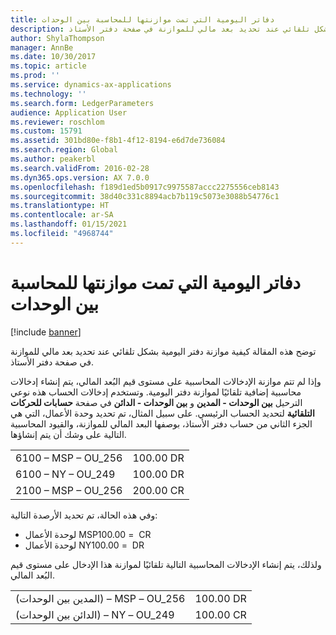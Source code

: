 ```yaml
---
title: دفاتر اليومية التي تمت موازنتها للمحاسبة بين الوحدات
description: توضح هذه المقالة كيفية موازنة دفتر اليومية بشكل تلقائي عند تحديد بعد مالي للموازنة في صفحة دفتر الأستاذ.
author: ShylaThompson
manager: AnnBe
ms.date: 10/30/2017
ms.topic: article
ms.prod: ''
ms.service: dynamics-ax-applications
ms.technology: ''
ms.search.form: LedgerParameters
audience: Application User
ms.reviewer: roschlom
ms.custom: 15791
ms.assetid: 301bd80e-f8b1-4f12-8194-e6d7de736084
ms.search.region: Global
ms.author: peakerbl
ms.search.validFrom: 2016-02-28
ms.dyn365.ops.version: AX 7.0.0
ms.openlocfilehash: f189d1ed5b0917c9975587accc2275556ceb8143
ms.sourcegitcommit: 38d40c331c8894acb7b119c5073e3088b54776c1
ms.translationtype: HT
ms.contentlocale: ar-SA
ms.lasthandoff: 01/15/2021
ms.locfileid: "4968744"
---
```

# <a name="balanced-journals-for-interunit-accounting"></a>دفاتر اليومية التي تمت موازنتها للمحاسبة بين الوحدات

[!include [banner](../includes/banner.md)]

توضح هذه المقالة كيفية موازنة دفتر اليومية بشكل تلقائي عند تحديد بعد مالي للموازنة في صفحة دفتر الأستاذ. 

وإذا لم تتم موازنة الإدخالات المحاسبية على مستوى قيم البُعد المالي، يتم إنشاء إدخالات محاسبية إضافية تلقائيًا لموازنة دفتر اليومية. وتستخدم إدخالات الحساب هذه نوعي الترحيل **بين الوحدات - المدين** و **بين الوحدات - الدائن** في صفحة **حسابات للحركات التلقائية** لتحديد الحساب الرئيسي. على سبيل المثال، تم تحديد وحدة الأعمال، التي هي الجزء الثاني من حساب دفتر الأستاذ، بوصفها البعد المالي للموازنة، والقيود المحاسبية التالية على وشك أن يتم إنشاؤها.

|                      |           |
|----------------------|-----------|
| 6100 – MSP – OU\_256 | 100.00 DR |
| 6100 – NY – OU\_249  | 100.00 DR |
| 2100 – MSP – OU\_256 | 200.00 CR |

وفي هذه الحالة، تم تحديد الأرصدة التالية:

-   لوحدة الأعمال MSP‏ = 100.00 CR
-   لوحدة الأعمال NY‏ = 100.00 DR

ولذلك، يتم إنشاء الإدخالات المحاسبية التالية تلقائيًا لموازنة هذا الإدخال على مستوى قيم البُعد المالي.

|                                   |           |
|-----------------------------------|-----------|
| (المدين بين الوحدات) – MSP‏ – OU\_256 | 100.00 DR |
| (الدائن بين الوحدات) – NY‏ – OU\_249 | 100.00 CR |





